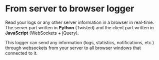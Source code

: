 # From server to browser logger

Read your logs or any other server information in a browser in real-time. The server part written in **Python** (Twisted) and the client part written in **JavaScript** (WebSockets + jQuery).

This logger can send any information  (logs, statistics, notifications, etc.) through websockets from your server to all browser windows that connected to it.



